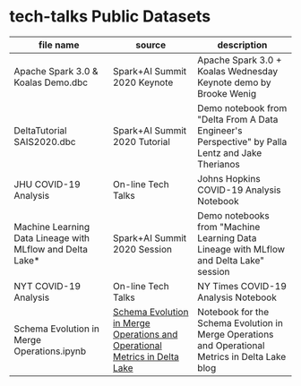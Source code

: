 # tech-talks Public Datasets

| file name | source | description |
| --------- | ------ | ----------- |
| Apache Spark 3.0 & Koalas Demo.dbc | Spark+AI Summit 2020 Keynote | Apache Spark 3.0 + Koalas Wednesday Keynote demo by Brooke Wenig |
| DeltaTutorial SAIS2020.dbc | Spark+AI Summit 2020 Tutorial | Demo notebook from "Delta From A Data Engineer's Perspective" by Palla Lentz and Jake Therianos |
| JHU COVID-19 Analysis | On-line Tech Talks | Johns Hopkins COVID-19 Analysis Notebook |
| Machine Learning Data Lineage with MLflow and Delta Lake* | Spark+AI Summit 2020 Session | Demo notebooks from "Machine Learning Data Lineage with MLflow and Delta Lake" session | 
| NYT COVID-19 Analysis | On-line Tech Talks | NY Times COVID-19 Analysis Notebook |
| Schema Evolution in Merge Operations.ipynb | [Schema Evolution in Merge Operations and Operational Metrics in Delta Lake](https://databricks.com/blog/2020/05/19/schema-evolution-in-merge-operations-and-operational-metrics-in-delta-lake.html) | Notebook for the Schema Evolution in Merge Operations and Operational Metrics in Delta Lake blog |
